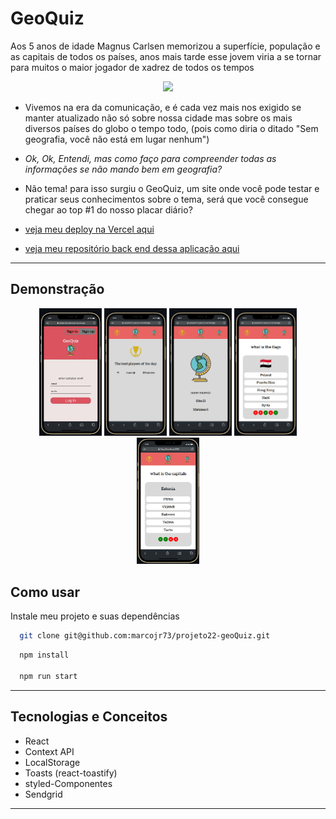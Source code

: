 
# GeoQuiz
Aos 5 anos de idade Magnus Carlsen memorizou a superfície, população e as capitais de todos os países, anos mais tarde esse jovem viria a se tornar para muitos o maior jogador de xadrez de todos os tempos

<p align="center">
   <img width=350 src="https://projeto22-geo-quiz.vercel.app/static/media/logo.83d2cab8.png"/>
</p>


- Vivemos na era da comunicação, e é cada vez mais nos exigido se manter atualizado não só sobre nossa cidade mas sobre os mais diversos países do globo o tempo todo, (pois como diria o ditado "Sem geografia, você não está em lugar nenhum")
- *Ok, Ok, Entendi, mas como faço para compreender todas as informações se não mando bem em geografia?*
- Não tema! para isso surgiu o GeoQuiz, um site onde você pode testar e praticar seus conhecimentos sobre o tema, será que você consegue chegar ao top #1 do nosso placar diário?

- [veja meu deploy na Vercel aqui](https://projeto22-geo-quiz.vercel.app/)
- [veja meu repositório back end dessa aplicação aqui](https://github.com/marcojr73/projeto22-geoQuiz-API)

***

## Demonstração

<p align="center">
   <img width=100 src="./src/assets/images/app.gif"/>
   <img width=100 src="./src/assets/images/screen1.png"/>
   <img width=100 src="./src/assets/images/screen2.png"/>
   <img width=100 src="./src/assets/images/screen3.png"/>
   <img width=100 src="./src/assets/images/screen4.png"/>
</p>

## Como usar

Instale meu projeto e suas dependências

```bash
  git clone git@github.com:marcojr73/projeto22-geoQuiz.git
```

```bash
  npm install
  
  npm run start
```

***

##	 Tecnologias e Conceitos

- React
- Context API
- LocalStorage
- Toasts (react-toastify) 
- styled-Componentes
- Sendgrid

***
    

